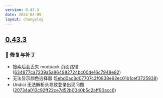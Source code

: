 ```yaml
---
version: 0.43.3
date: 2024-04-09
layout: changelog
---
```

## [0.43.3](#0.43.3)
### 🐛 修复与补丁

- 搜索后会丢失 modpack 页面路径 ([634877ca7239a5a864982724bc00de16c7948e82](https://github.com/Voxelum/x-minecraft-launcher/commit/634877ca7239a5a864982724bc00de16c7948e82))
- 无法显示颜色选择器 ([5ebd0ac8d07707c3f0838e92ec01b1cef3725938](https://github.com/Voxelum/x-minecraft-launcher/commit/5ebd0ac8d07707c3f0838e92ec01b1cef3725938))
- Undici 无法解析头导致登录出现问题 ([20734a013c92ff22ce7d52b0040b5c2aff90acc6](https://github.com/Voxelum/x-minecraft-launcher/commit/20734a013c92ff22ce7d52b0040b5c2aff90acc6))
